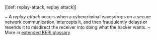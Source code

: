 [[def: replay-attack, replay attack]]

~ A _replay attack_ occurs when a cybercriminal eavesdrops on a secure network communication, intercepts it, and then fraudulently delays or resends it to misdirect the receiver into doing what the hacker wants. 
~ More in <a href="https://weboftrust.github.io/WOT-terms/docs/glossary/replay-attack">extended KERI glossary</a>
